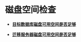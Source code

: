 # 磁盘空间检查<a name="drs_12_0005"></a>

-   **[目标数据库磁盘可用空间是否足够](目标数据库磁盘可用空间是否足够.md)**  

-   **[迁移服务器磁盘可用空间是否足够](迁移服务器磁盘可用空间是否足够.md)**  


